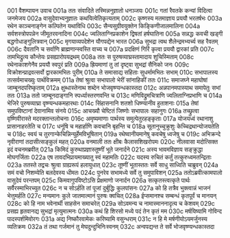 001	वैशम्पायन उवाच
001a	ततः संवादिते तस्मिन्ननुज्ञातो धनञ्जयः
001c	गतां रैवतके कन्यां विदित्वा जनमेजय
002a	वासुदेवाभ्यनुज्ञातः कथयित्वेतिकृत्यताम्
002c	कृष्णस्य मतमाज्ञाय प्रययौ भरतर्षभः
003a	रथेन काञ्चनाङ्गेन कल्पितेन यथाविधि
003c	सैन्यसुग्रीवयुक्तेन किङ्किणीजालमालिना
004a	सर्वशस्त्रोपपन्नेन जीमूतरवनादिना
004c	ज्वलिताग्निप्रकाशेन द्विषतां हर्षघातिना
005a	सन्नद्धः कवची खड्गी बद्धगोधाङ्गुलित्रवान्
005c	मृगयाव्यपदेशेन यौगपद्येन भारत
006a	सुभद्रा त्वथ शैलेन्द्रमभ्यर्च्य सह रैवतम्
006c	दैवतानि च सर्वाणि ब्राह्मणान्स्वस्ति वाच्य च
007a	प्रदक्षिणं गिरिं कृत्वा प्रययौ द्वारकां प्रति
007c	तामभिद्रुत्य कौन्तेयः प्रसह्यारोपयद्रथम्
008a	ततः स पुरुषव्याघ्रस्तामादाय शुचिस्मिताम्
008c	रथेनाकाशगेनैव प्रययौ स्वपुरं प्रति
009a	ह्रियमाणां तु तां दृष्ट्वा सुभद्रां सैनिको जनः
009c	विक्रोशन्प्राद्रवत्सर्वो द्वारकामभितः पुरीम्
010a	ते समासाद्य सहिताः सुधर्मामभितः सभाम्
010c	सभापालस्य तत्सर्वमाचख्युः पार्थविक्रमम्
011a	तेषां श्रुत्वा सभापालो भेरीं सांनाहिकीं ततः
011c	समाजघ्ने महाघोषां जाम्बूनदपरिष्कृताम्
012a	क्षुब्धास्तेनाथ शब्देन भोजवृष्ण्यन्धकास्तदा
012c	अन्नपानमपास्याथ समापेतुः सभां ततः
013a	ततो जाम्बूनदाङ्गानि स्पर्ध्यास्तरणवन्ति च
013c	मणिविद्रुमचित्राणि ज्वलिताग्निप्रभाणि च
014a	भेजिरे पुरुषव्याघ्रा वृष्ण्यन्धकमहारथाः
014c	सिंहासनानि शतशो धिष्ण्यानीव हुताशनाः
015a	तेषां समुपविष्टानां देवानामिव संनये
015c	आचख्यौ चेष्टितं जिष्णोः सभापालः सहानुगः
016a	तच्छ्रुत्वा वृष्णिवीरास्ते मदरक्तान्तलोचनाः
016c	अमृष्यमाणाः पार्थस्य समुत्पेतुरहङ्कृताः
017a	योजयध्वं रथानाशु प्रासानाहरतेति च
017c	धनूंषि च महार्हाणि कवचानि बृहन्ति च
018a	सूतानुच्चुक्रुशुः केच्चिद्रथान्योजयतेति च
018c	स्वयं च तुरगान्केचिन्निन्युर्हेमविभूषितान्
019a	रथेष्वानीयमानेषु कवचेषु ध्वजेषु च
019c	अभिक्रन्दे नृवीराणां तदासीत्सङ्कुलं महत्
020a	वनमाली ततः क्षीबः कैलासशिखरोपमः
020c	नीलवासा मदोत्सिक्त इदं वचनमब्रवीत्
021a	किमिदं कुरुथाप्रज्ञास्तूष्णीं भूते जनार्दने
021c	अस्य भावमविज्ञाय सङ्क्रुद्धा मोघगर्जिताः
022a	एष तावदभिप्रायमाख्यातु स्वं महामतिः
022c	यदस्य रुचितं कर्तुं तत्कुरुध्वमतन्द्रिताः
023a	ततस्ते तद्वचः श्रुत्वा ग्राह्यरूपं हलायुधात्
023c	तूष्णीं भूतास्ततः सर्वे साधु साध्विति चाब्रुवन्
024a	समं वचो निशम्येति बलदेवस्य धीमतः
024c	पुनरेव सभामध्ये सर्वे तु समुपाविशन्
025a	ततोऽब्रवीत्कामपालो वासुदेवं परन्तपम्
025c	किमवागुपविष्टोऽसि प्रेक्षमाणो जनार्दन
026a	सत्कृतस्त्वत्कृते पार्थः सर्वैरस्माभिरच्युत
026c	न च सोऽर्हति तां पूजां दुर्बुद्धिः कुलपांसनः
027a	को हि तत्रैव भुक्त्वान्नं भाजनं भेत्तुमर्हति
027c	मन्यमानः कुले जातमात्मानं पुरुषः क्वचित्
028a	ईप्समानश्च सम्बन्धं कृतपूर्वं च मानयन्
028c	को हि नाम भवेनार्थी साहसेन समाचरेत्
029a	सोऽवमन्य च नामास्माननादृत्य च केशवम्
029c	प्रसह्य हृतवानद्य सुभद्रां मृत्युमात्मनः
030a	कथं हि शिरसो मध्ये पदं तेन कृतं मम
030c	मर्षयिष्यामि गोविन्द पादस्पर्शमिवोरगः
031a	अद्य निष्कौरवामेकः करिष्यामि वसुन्धराम्
031c	न हि मे मर्षणीयोऽयमर्जुनस्य व्यतिक्रमः
032a	तं तथा गर्जमानं तु मेघदुन्दुभिनिःस्वनम्
032c	अन्वपद्यन्त ते सर्वे भोजवृष्ण्यन्धकास्तदा
